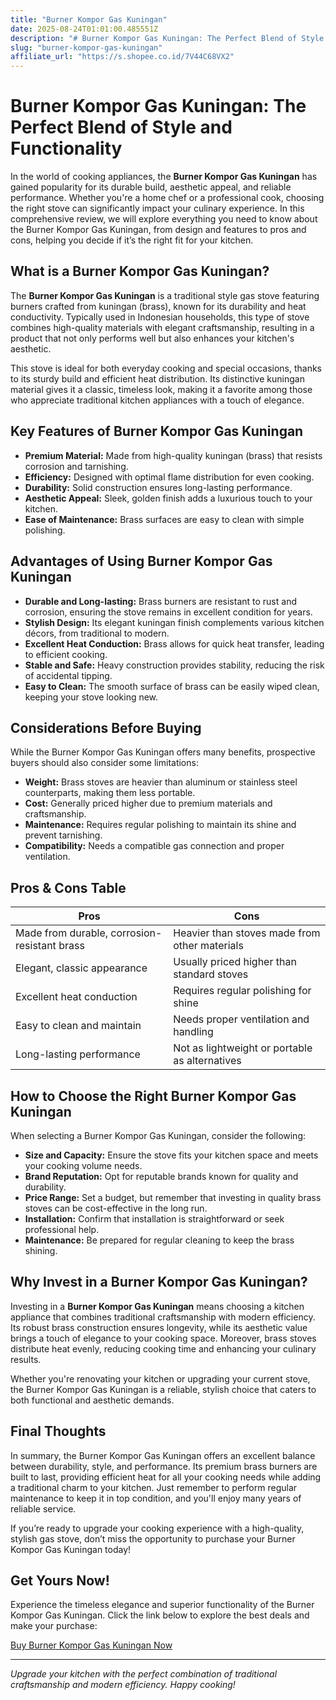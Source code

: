 ```yaml
---
title: "Burner Kompor Gas Kuningan"
date: 2025-08-24T01:01:00.485551Z
description: "# Burner Kompor Gas Kuningan: The Perfect Blend of Style and Functionality..."
slug: "burner-kompor-gas-kuningan"
affiliate_url: "https://s.shopee.co.id/7V44C68VX2"
---
```

# Burner Kompor Gas Kuningan: The Perfect Blend of Style and Functionality

In the world of cooking appliances, the **Burner Kompor Gas Kuningan** has gained popularity for its durable build, aesthetic appeal, and reliable performance. Whether you're a home chef or a professional cook, choosing the right stove can significantly impact your culinary experience. In this comprehensive review, we will explore everything you need to know about the Burner Kompor Gas Kuningan, from design and features to pros and cons, helping you decide if it’s the right fit for your kitchen.

## What is a Burner Kompor Gas Kuningan?

The **Burner Kompor Gas Kuningan** is a traditional style gas stove featuring burners crafted from kuningan (brass), known for its durability and heat conductivity. Typically used in Indonesian households, this type of stove combines high-quality materials with elegant craftsmanship, resulting in a product that not only performs well but also enhances your kitchen's aesthetic.

This stove is ideal for both everyday cooking and special occasions, thanks to its sturdy build and efficient heat distribution. Its distinctive kuningan material gives it a classic, timeless look, making it a favorite among those who appreciate traditional kitchen appliances with a touch of elegance.

## Key Features of Burner Kompor Gas Kuningan

- **Premium Material:** Made from high-quality kuningan (brass) that resists corrosion and tarnishing.
- **Efficiency:** Designed with optimal flame distribution for even cooking.
- **Durability:** Solid construction ensures long-lasting performance.
- **Aesthetic Appeal:** Sleek, golden finish adds a luxurious touch to your kitchen.
- **Ease of Maintenance:** Brass surfaces are easy to clean with simple polishing.

## Advantages of Using Burner Kompor Gas Kuningan

- **Durable and Long-lasting:** Brass burners are resistant to rust and corrosion, ensuring the stove remains in excellent condition for years.
- **Stylish Design:** Its elegant kuningan finish complements various kitchen décors, from traditional to modern.
- **Excellent Heat Conduction:** Brass allows for quick heat transfer, leading to efficient cooking.
- **Stable and Safe:** Heavy construction provides stability, reducing the risk of accidental tipping.
- **Easy to Clean:** The smooth surface of brass can be easily wiped clean, keeping your stove looking new.

## Considerations Before Buying

While the Burner Kompor Gas Kuningan offers many benefits, prospective buyers should also consider some limitations:

- **Weight:** Brass stoves are heavier than aluminum or stainless steel counterparts, making them less portable.
- **Cost:** Generally priced higher due to premium materials and craftsmanship.
- **Maintenance:** Requires regular polishing to maintain its shine and prevent tarnishing.
- **Compatibility:** Needs a compatible gas connection and proper ventilation.

## Pros & Cons Table

| Pros                                    | Cons                                                |
|-----------------------------------------|-----------------------------------------------------|
| Made from durable, corrosion-resistant brass | Heavier than stoves made from other materials     |
| Elegant, classic appearance             | Usually priced higher than standard stoves       |
| Excellent heat conduction               | Requires regular polishing for shine             |
| Easy to clean and maintain              | Needs proper ventilation and handling            |
| Long-lasting performance               | Not as lightweight or portable as alternatives   |

## How to Choose the Right Burner Kompor Gas Kuningan

When selecting a Burner Kompor Gas Kuningan, consider the following:

- **Size and Capacity:** Ensure the stove fits your kitchen space and meets your cooking volume needs.
- **Brand Reputation:** Opt for reputable brands known for quality and durability.
- **Price Range:** Set a budget, but remember that investing in quality brass stoves can be cost-effective in the long run.
- **Installation:** Confirm that installation is straightforward or seek professional help.
- **Maintenance:** Be prepared for regular cleaning to keep the brass shining.

## Why Invest in a Burner Kompor Gas Kuningan?

Investing in a **Burner Kompor Gas Kuningan** means choosing a kitchen appliance that combines traditional craftsmanship with modern efficiency. Its robust brass construction ensures longevity, while its aesthetic value brings a touch of elegance to your cooking space. Moreover, brass stoves distribute heat evenly, reducing cooking time and enhancing your culinary results.

Whether you're renovating your kitchen or upgrading your current stove, the Burner Kompor Gas Kuningan is a reliable, stylish choice that caters to both functional and aesthetic demands.

## Final Thoughts

In summary, the Burner Kompor Gas Kuningan offers an excellent balance between durability, style, and performance. Its premium brass burners are built to last, providing efficient heat for all your cooking needs while adding a traditional charm to your kitchen. Just remember to perform regular maintenance to keep it in top condition, and you'll enjoy many years of reliable service.

If you’re ready to upgrade your cooking experience with a high-quality, stylish gas stove, don’t miss the opportunity to purchase your Burner Kompor Gas Kuningan today!

## Get Yours Now!

Experience the timeless elegance and superior functionality of the Burner Kompor Gas Kuningan. Click the link below to explore the best deals and make your purchase:

[Buy Burner Kompor Gas Kuningan Now](https://s.shopee.co.id/7V44C68VX2)

---

*Upgrade your kitchen with the perfect combination of traditional craftsmanship and modern efficiency. Happy cooking!*